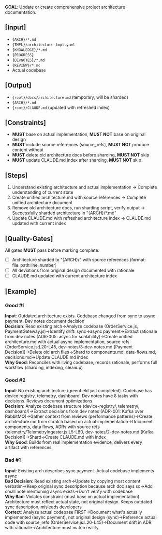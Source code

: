 **GOAL**: Update or create comprehensive project architecture documentation.

## [Input]
- `{ARCH}/*.md`
- `{TMPL}/architecture-tmpl.yaml`
- `{KNOWLEDGE}/*.md`
- `{PROGRESS}`
- `{DEVNOTES}/*.md`
- `{REVIEW}/*.md`
- Actual codebase

## [Output]
- `{root}/docs/architecture.md` (temporary, will be sharded)
- `{ARCH}/*.md`
- `{root}/CLAUDE.md` (updated with refreshed index)

## [Constraints]
- **MUST** base on actual implementation, **MUST NOT** base on original design
- **MUST** include source references (source_refs), **MUST NOT** produce content without
- **MUST** delete old architecture docs before sharding, **MUST NOT** skip
- **MUST** update CLAUDE.md index after sharding, **MUST NOT** skip

## [Steps]
1. Understand existing architecture and actual implementation → Complete understanding of current state
2. Create unified architecture.md with source references → Complete unified architecture document
3. Remove old architecture docs, run sharding script, verify output → Successfully sharded architecture in "{ARCH}/*.md"
4. Update CLAUDE.md with refreshed architecture index → CLAUDE.md updated with current index

## [Quality-Gates]
All gates **MUST** pass before marking complete:
- [ ] Architecture sharded to "{ARCH}/" with source references (format: file_path:line_number)
- [ ] All deviations from original design documented with rationale
- [ ] CLAUDE.md updated with current architecture index

## [Example]

### Good #1
**Input**: Outdated architecture exists. Codebase changed from sync to async payment. Dev notes document decision  
**Decision**: Read existing arch→Analyze codebase (OrderService.js, PaymentGateway.js)→Identify drift: sync→async payment→Extract rationale from dev notes (ADR-005: async for scalability)→Create unified architecture.md with actual async implementation, source refs (OrderService.js:L20-L45, dev-notes/3-dev-notes.md [Payment Decision])→Delete old arch files→Shard to components.md, data-flows.md, decisions.md→Update CLAUDE.md index  
**Why Good**: Reconciles with living codebase, records rationale, performs full workflow (sharding, indexing, cleanup)

### Good #2
**Input**: No existing architecture (greenfield just completed). Codebase has device registry, telemetry, dashboard. Dev notes have 8 tasks with decisions. Reviews document optimizations  
**Decision**: Analyze codebase structure (device-registry/, telemetry/, dashboard/)→Extract decisions from dev notes (ADR-001: Kafka over RabbitMQ)→Gather context from reviews (performance patterns)→Create architecture.md from scratch based on actual implementation→Document components, data flows, ADRs with source refs (telemetry/TelemetryIngester.js:L5-L80, dev-notes/2-dev-notes.md [Kafka Decision])→Shard→Create CLAUDE.md with index  
**Why Good**: Builds from real implementation evidence, delivers every artifact with references

### Bad #1
**Input**: Existing arch describes sync payment. Actual codebase implements async  
**Bad Decision**: Read existing arch→Update by copying most content verbatim→Keep original sync description because arch doc says so→Add small note mentioning async exists→Don't verify with codebase  
**Why Bad**: Violates constraint (must base on actual implementation). Architecture must reflect actual state, not original design. Keeps outdated sync description, misleads developers  
**Correct**: Analyze actual codebase FIRST→Document what's actually implemented (async payment), not original design (sync)→Reference actual code with source_refs (OrderService.js:L20-L45)→Document drift in ADR with rationale→Architecture must match reality
